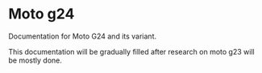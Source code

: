 # Moto g24
Documentation for Moto G24 and its variant. 

This documentation will be gradually filled after research on moto g23 will be mostly done.

